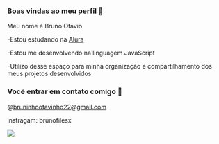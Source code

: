 ### Boas vindas ao meu perfil 🖤

 Meu nome é Bruno Otavio

-Estou estudando na [Alura](https://WWW.alura.com.br)

-Estou me desenvolvendo na linguagem JavaScript

-Utilizo desse espaço para minha organização e compartilhamento dos meus projetos desenvolvidos

###  Você entrar em contato comigo 📧

@bruninhootavinho22@gmail.com

instragam: brunofilesx 

![](https://media1.tenor.com/m/MCBkr6dWLkUAAAAd/corinthians-rodrigo-garro.gif)
